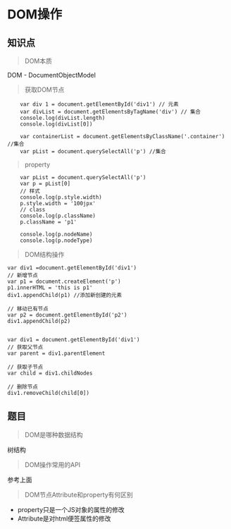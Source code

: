 # DOM操作

知识点
---
> DOM本质

DOM - DocumentObjectModel

> 获取DOM节点
```
    var div 1 = document.getElementById('div1') // 元素
    var divList = document.getElementsByTagName('div') // 集合
    console.log(divList.length)
    console.log(divList[0])

    var containerList = document.getElementsByClassName('.container') //集合
    var pList = document.querySelectAll('p') //集合
```

> property
```
    var pList = document.querySelectAll('p') 
    var p = pList[0]
    // 样式
    console.log(p.style.width) 
    p.style.width = '100jpx'
    // class
    console.log(p.className)
    p.className = 'p1'

    console.log(p.nodeName)
    console.log(p.nodeType)
```
> DOM结构操作
```
var div1 =document.getElementById('div1')
// 新增节点
var p1 = document.createElement('p')
p1.innerHTML = 'this is p1'
div1.appendChild(p1) //添加新创建的元素

// 移动已有节点
var p2 = document.getElementById('p2')
div1.appendChild(p2)


var div1 = document.getElementById('div1')
// 获取父节点 
var parent = div1.parentElement

// 获取子节点
var child = div1.childNodes

// 删除节点
div1.removeChild(child[0])

```

题目
---
> DOM是哪种数据结构

树结构
> DOM操作常用的API

参考上面

> DOM节点Attribute和property有何区别
- property只是一个JS对象的属性的修改
- Attribute是对html便签属性的修改

